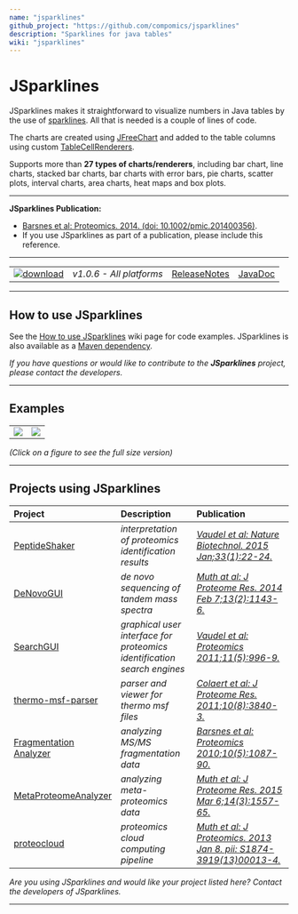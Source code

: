 ```yaml
---
name: "jsparklines"
github_project: "https://github.com/compomics/jsparklines"
description: "Sparklines for java tables"
wiki: "jsparklines"
---
```


# JSparklines

JSparklines makes it straightforward to visualize numbers in Java tables by the use of [sparklines](http://en.wikipedia.org/wiki/Sparklines). All that is needed is a couple of lines of code.

The charts are created using [JFreeChart](http://www.jfree.org/jfreechart) and added to the table columns using custom [TableCellRenderers](http://download.oracle.com/javase/tutorial/uiswing/components/table.html#renderer).

Supports more than **27 types of charts/renderers**, including bar chart, line charts, stacked bar charts, bar charts with error bars, pie charts, scatter plots, interval charts, area charts, heat maps and box plots.

---

**JSparklines Publication:**
  * [Barsnes et al: Proteomics. 2014. (doi: 10.1002/pmic.201400356)](http://www.ncbi.nlm.nih.gov/pubmed/25422159).
  * If you use JSparklines as part of a publication, please include this reference.

---

|   |   |   |   |
| :------------------------- | :---------------: | :--: | :--: |
| [![download](https://github.com/compomics/jsparklines/wiki/images/download_button.png)](http://genesis.ugent.be/maven2/no/uib/jsparklines/1.0.6/jsparklines-1.0.6.zip) | *v1.0.6 - All platforms* | [ReleaseNotes](/jsparklines/wiki/releasenotes.html) | [JavaDoc](http://genesis.ugent.be/maven2/no/uib/jsparklines/javadoc/) |

---

## How to use JSparklines

See the [How to use JSparklines](/jsparklines/wiki/tutorial.html) wiki page for code examples. JSparklines is also available as a [Maven dependency](/jsparklines/wiki/tutorial#maven-dependency.html).

_If you have questions or would like to contribute to the **JSparklines** project, please contact the developers._

---

## Examples

|   |   |
| :--: | :--: |
| [![](https://github.com/compomics/jsparklines/wiki/images/JSparklinesSample_small.png)](https://github.com/compomics/jsparklines/wiki/images/JSparklinesSample.png) | [![](https://github.com/compomics/jsparklines/wiki/images/JSparklinesDemo2_small.png)](https://github.com/compomics/jsparklines/wiki/images/JSparklinesDemo2.png) |

_(Click on a figure to see the full size version)_

---

## Projects using JSparklines ##

| Project | Description | Publication |
|:-----------------|:----------------|:----------------|
| [PeptideShaker](http://compomics.github.io/projects/peptide-shaker.html) | _interpretation of proteomics identification results_|_[Vaudel et al: Nature Biotechnol. 2015 Jan;33(1):22-24.](http://www.nature.com/nbt/journal/v33/n1/full/nbt.3109.html)_|
| [DeNovoGUI](http://compomics.github.io/projects/denovogui.html) | _de novo sequencing of tandem mass spectra_|_[Muth at al: J Proteome Res. 2014 Feb 7;13(2):1143-6.](http://www.ncbi.nlm.nih.gov/pubmed/24295440)_|
| [SearchGUI](http://compomics.github.io/projects/searchgui.html) | _graphical user interface for proteomics identification search engines_|_[Vaudel et al: Proteomics 2011;11(5):996-9.](http://www.ncbi.nlm.nih.gov/pubmed/21337703)_|
| [thermo-msf-parser](http://compomics.github.io/projects/thermo-msf-parser.html) | _parser and viewer for thermo msf files_|_[Colaert et al: J Proteome Res. 2011;10(8):3840-3.](http://www.ncbi.nlm.nih.gov/pubmed/21714566)_|
| [Fragmentation Analyzer](http://compomics.github.io/projects/fragmentation-analyzer.html) | _analyzing MS/MS fragmentation data_|_[Barsnes et al: Proteomics 2010;10(5):1087-90.](http://www.ncbi.nlm.nih.gov/pubmed/20049869)_|
| [MetaProteomeAnalyzer](http://code.google.com/p/meta-proteome-analyzer) | _analyzing meta-proteomics data_|_[Muth et al: J Proteome Res. 2015 Mar 6;14(3):1557-65.](http://www.ncbi.nlm.nih.gov/pubmed/25660940)_|
| [proteocloud](http://code.google.com/p/proteocloud) | _proteomics cloud computing pipeline_|_[Muth et al: J Proteomics. 2013 Jan 8. pii: S1874-3919(13)00013-4.](http://www.ncbi.nlm.nih.gov/pubmed/23305951)_|

_Are you using JSparklines and would like your project listed here? Contact the developers of JSparklines._

---
